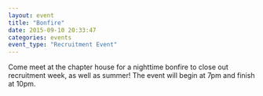 ```yaml
---
layout: event
title: "Bonfire"
date: 2015-09-10 20:33:47
categories: events
event_type: "Recruitment Event"
---
```

Come meet at the chapter house for a nighttime bonfire to close out recruitment week, as well as summer! The event will begin at 7pm and finish at 10pm.